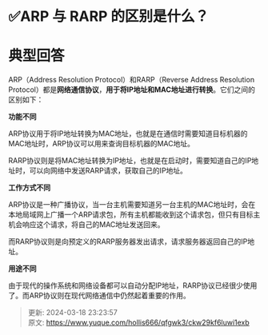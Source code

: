 # ✅ARP 与 RARP 的区别是什么？

# 典型回答


ARP（Address Resolution Protocol）和RARP（Reverse Address Resolution Protocol）都是**网络通信协议**，**用于将IP地址和MAC地址进行转换**。它们之间的区别如下：



**功能不同**



ARP协议用于将IP地址转换为MAC地址，也就是在通信时需要知道目标机器的MAC地址时，ARP协议可以用来查询目标机器的MAC地址。



RARP协议则是将MAC地址转换为IP地址，也就是在启动时，需要知道自己的IP地址时，可以向网络中发送RARP请求，获取自己的IP地址。



**工作方式不同**



ARP协议是一种广播协议，当一台主机需要知道另一台主机的MAC地址时，会在本地局域网上广播一个ARP请求包，所有主机都能收到这个请求包，但只有目标主机会响应这个请求，将自己的MAC地址发送回来。

而RARP协议则是向预定义的RARP服务器发出请求，请求服务器返回自己的IP地址。



**用途不同**



由于现代的操作系统和网络设备都可以自动分配IP地址，RARP协议已经很少使用了。而ARP协议则在现代网络通信中仍然起着重要的作用。



> 更新: 2024-03-18 23:23:57  
> 原文: <https://www.yuque.com/hollis666/qfgwk3/ckw29kf6luwi1exb>